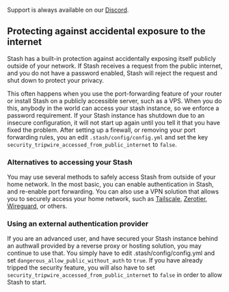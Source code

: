 Support is always available on our [Discord](https://discord.gg/2TsNFKt).

## Protecting against accidental exposure to the internet
Stash has a built-in protection against accidentally exposing itself publicly outside of your network. If Stash receives a request from the public internet, and you do not have a password enabled, Stash will reject the request and shut down to protect your privacy.

This often happens when you use the port-forwarding feature of your router or install Stash on a publicly accessible server, such as a VPS. When you do this, anybody in the world can access your stash instance, so we enforce a password requirement. If your Stash instance has shutdown due to an insecure configuration, it will not start up again until you tell it that you have fixed the problem. After setting up a firewall, or removing your port forwarding rules, you an edit `.stash/config/config.yml` and set the key `security_tripwire_accessed_from_public_internet` to `false`.

### Alternatives to accessing your Stash

You may use several methods to safely access Stash from outside of your home network. In the most basic, you can enable authentication in Stash, and re-enable port forwarding. You can also use a VPN solution that allows you to securely access your home network, such as [Tailscale](https://tailscale.com), [Zerotier](https://zerotier.com), [Wireguard](https://www.digitalocean.com/community/tutorials/how-to-set-up-wireguard-on-ubuntu-20-04), or others.

### Using an external authentication provider
If you are an advanced user, and have secured your Stash instance behind an authwall provided by a reverse proxy or hosting solution, you may continue to use that. You simply have to edit .stash/config/config.yml and set `dangerous_allow_public_without_auth` to `true`. If you have already tripped the security feature, you will also have to set `security_tripwire_accessed_from_public_internet` to `false` in order to allow Stash to start.